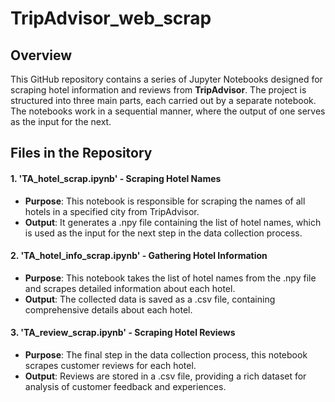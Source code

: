 # TripAdvisor_web_scrap

## Overview
This GitHub repository contains a series of Jupyter Notebooks designed for scraping hotel information and reviews from **TripAdvisor**. The project is structured into three main parts, each carried out by a separate notebook. The notebooks work in a sequential manner, where the output of one serves as the input for the next.

## Files in the Repository
#### 1. 'TA_hotel_scrap.ipynb' - Scraping Hotel Names
- **Purpose**: This notebook is responsible for scraping the names of all hotels in a specified city from TripAdvisor.
- **Output**: It generates a .npy file containing the list of hotel names, which is used as the input for the next step in the data collection process.


#### 2. 'TA_hotel_info_scrap.ipynb' - Gathering Hotel Information
- **Purpose**: This notebook takes the list of hotel names from the .npy file and scrapes detailed information about each hotel.
- **Output**: The collected data is saved as a .csv file, containing comprehensive details about each hotel.

#### 3. 'TA_review_scrap.ipynb' - Scraping Hotel Reviews
- **Purpose**: The final step in the data collection process, this notebook scrapes customer reviews for each hotel.
- **Output**: Reviews are stored in a .csv file, providing a rich dataset for analysis of customer feedback and experiences.
